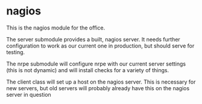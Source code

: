 # nagios #

This is the nagios module for the office.

The server submodule provides a built, nagios server. It needs further configuration to work as our current one in production, but should serve for testing.

The nrpe submodule will configure nrpe with our current server settings (this is not dynamic) and will install checks for a variety of things.

The client class will set up a host on the nagios server. This is necessary for new servers, but old servers will probably already have this on the nagios server in question
